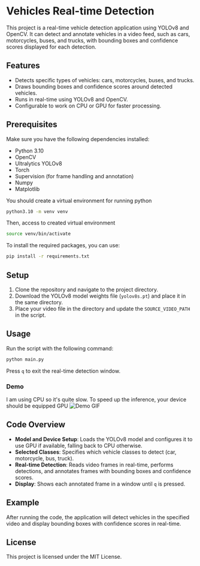 
# Vehicles Real-time Detection

This project is a real-time vehicle detection application using YOLOv8 and OpenCV. It can detect and annotate vehicles in a video feed, such as cars, motorcycles, buses, and trucks, with bounding boxes and confidence scores displayed for each detection.

## Features

- Detects specific types of vehicles: cars, motorcycles, buses, and trucks.
- Draws bounding boxes and confidence scores around detected vehicles.
- Runs in real-time using YOLOv8 and OpenCV.
- Configurable to work on CPU or GPU for faster processing.

## Prerequisites

Make sure you have the following dependencies installed:

- Python 3.10
- OpenCV
- Ultralytics YOLOv8
- Torch
- Supervision (for frame handling and annotation)
- Numpy
- Matplotlib

You should create a virtual environment for running python
```bash
python3.10 -m venv venv
```
Then, access to created virtual environment
```bash
source venv/bin/activate
```
To install the required packages, you can use:

```bash
pip install -r requirements.txt
```

## Setup

1. Clone the repository and navigate to the project directory.
2. Download the YOLOv8 model weights file (`yolov8s.pt`) and place it in the same directory.
3. Place your video file in the directory and update the `SOURCE_VIDEO_PATH` in the script.

## Usage

Run the script with the following command:

```bash
python main.py
```

Press `q` to exit the real-time detection window.

### Demo
I am using CPU so it's quite slow. To speed up the inference, your device should be equipped GPU
![Demo GIF](demo/demo.gif)


## Code Overview

- **Model and Device Setup**: Loads the YOLOv8 model and configures it to use GPU if available, falling back to CPU otherwise.
- **Selected Classes**: Specifies which vehicle classes to detect (car, motorcycle, bus, truck).
- **Real-time Detection**: Reads video frames in real-time, performs detections, and annotates frames with bounding boxes and confidence scores.
- **Display**: Shows each annotated frame in a window until `q` is pressed.

## Example

After running the code, the application will detect vehicles in the specified video and display bounding boxes with confidence scores in real-time.

## License

This project is licensed under the MIT License.

